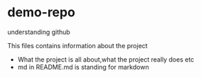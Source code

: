 # demo-repo
understanding github 

This files contains information about the project
- What the project is all about,what the project really does etc
- md in README.md is standing for markdown 

